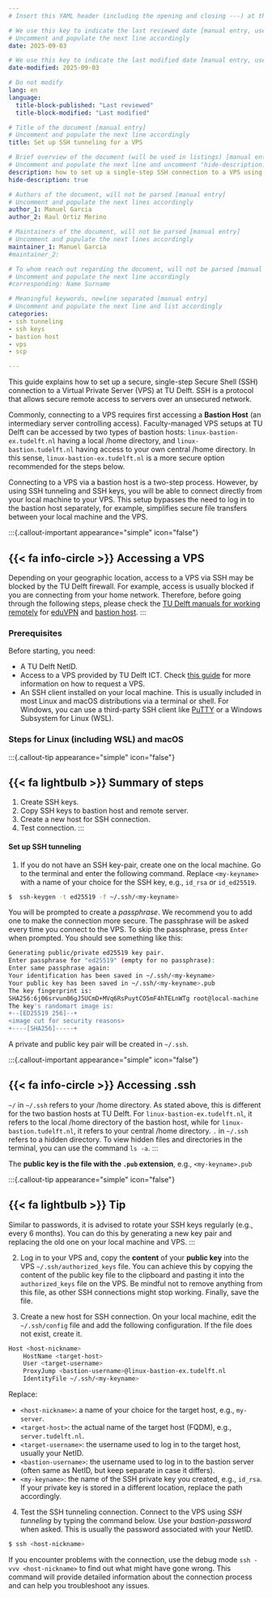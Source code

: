 ```yaml
---
# Insert this YAML header (including the opening and closing ---) at the beginning of the document and fill it out accordingly

# We use this key to indicate the last reviewed date [manual entry, use YYYY-MM-DD]
# Uncomment and populate the next line accordingly
date: 2025-09-03

# We use this key to indicate the last modified date [manual entry, use YYYY-MM-DD]
date-modified: 2025-09-03

# Do not modify
lang: en
language: 
  title-block-published: "Last reviewed"
  title-block-modified: "Last modified"

# Title of the document [manual entry]
# Uncomment and populate the next line accordingly
title: Set up SSH tunneling for a VPS

# Brief overview of the document (will be used in listings) [manual entry]
# Uncomment and populate the next line and uncomment "hide-description: true".
description: how to set up a single-step SSH connection to a VPS using SSH tunneling
hide-description: true

# Authors of the document, will not be parsed [manual entry]
# Uncomment and populate the next lines accordingly
author_1: Manuel Garcia
author_2: Raul Ortiz Merino

# Maintainers of the document, will not be parsed [manual entry]
# Uncomment and populate the next lines accordingly
maintainer_1: Manuel Garcia
#maintainer_2:

# To whom reach out regarding the document, will not be parsed [manual entry]
# Uncomment and populate the next line accordingly
#corresponding: Name Surname

# Meaningful keywords, newline separated [manual entry]
# Uncomment and populate the next line and list accordingly
categories: 
- ssh tunneling
- ssh keys
- bastion host
- vps 
- scp

---
```


This guide explains how to set up a secure, single-step Secure Shell (SSH) connection to a Virtual Private Server (VPS) at TU Delft. SSH is a protocol that allows secure remote access to servers over an unsecured network. 

Commonly, connecting to a VPS requires first accessing a **Bastion Host** (an intermediary server controlling access). Faculty-managed VPS setups at TU Delft can be accessed by two types of bastion hosts: `linux-bastion-ex.tudelft.nl` having a local /home directory, and `linux-bastion.tudelft.nl` having access to your own central /home directory. In this sense, `linux-bastion-ex.tudelft.nl` is a more secure option recommended for the steps below. 

Connecting to a VPS via a bastion host is a two-step process. However, by using SSH tunneling and SSH keys, you will be able to connect directly from your local machine to your VPS. This setup bypasses the need to log in to the bastion host separately, for example, simplifies secure file transfers between your local machine and the VPS.

:::{.callout-important appearance="simple" icon="false"}
## {{< fa info-circle >}} Accessing a VPS
Depending on your geographic location, access to a VPS via SSH may be blocked by the TU Delft firewall. For example, access is usually blocked if you are connecting from your home network. Therefore, before going through the following steps, please check the [TU Delft manuals for working remotely](https://www.tudelft.nl/en/it-manuals/working-remotely) for [eduVPN](https://www.tudelft.nl/en/it-manuals/applications/vpn) and [bastion host](https://www.tudelft.nl/ict-handleidingen/linux-bastion-host).
:::

### Prerequisites
Before starting, you need:

* A TU Delft NetID.
* Access to a VPS provided by TU Delft ICT. Check [this guide](../infrastructure/VPS_request.md) for more information on how to request a VPS.
* An SSH client installed on your local machine. This is usually included in most Linux and macOS distributions via a terminal or shell. For Windows, you can use a third-party SSH client like [PuTTY](https://www.putty.org/) or a Windows Subsystem for Linux (WSL).

### Steps for Linux (including WSL) and macOS

:::{.callout-tip appearance="simple" icon="false"}
## {{< fa lightbulb >}} Summary of steps
1. Create SSH keys.
2. Copy SSH keys to bastion host and remote server.
3. Create a new host for SSH connection.
4. Test connection.
:::


#### **Set up SSH tunneling**

1. If you do not have an SSH key-pair, create one on the local machine. Go to the terminal and enter the following command. Replace `<my-keyname>` with a name of your choice for the SSH key, e.g., `id_rsa` or `id_ed25519`.

```bash
$  ssh-keygen -t ed25519 -f ~/.ssh/<my-keyname>
```

You will be prompted to create a *passphrase*. We recommend you to add one to make the connection more secure. The passphrase will be asked every time you connect to the VPS. To skip the passphrase, press `Enter` when prompted. You should see something like this:

``` bash
Generating public/private ed25519 key pair.
Enter passphrase for "ed25519" (empty for no passphrase): 
Enter same passphrase again: 
Your identification has been saved in ~/.ssh/<my-keyname>
Your public key has been saved in ~/.ssh/<my-keyname>.pub
The key fingerprint is:
SHA256:6j06srvun06gJ5UCmD+MVq6RsPuytCO5mF4hTELnWTg root@local-machine
The key's randomart image is:
+--[ED25519 256]--+
<image cut for security reasons>
+----[SHA256]-----+
```

A private and public key pair will be created in `~/.ssh`. 

:::{.callout-important appearance="simple" icon="false"}
## {{< fa info-circle >}} Accessing .ssh
`~/` in `~/.ssh` refers to your /home directory. As stated above, this is different for the two bastion hosts at TU Delft. For `linux-bastion-ex.tudelft.nl`, it refers to the local /home directory of the bastion host, while for `linux-bastion.tudelft.nl`, it refers to your central /home directory.
`.` in `~/.ssh` refers to a hidden directory. To view hidden files and directories in the terminal, you can use the command `ls -a`.
:::

The **public key is the file with the `.pub` extension**, e.g., `<my-keyname>.pub`

:::{.callout-tip appearance="simple" icon="false"}
## {{< fa lightbulb >}} Tip
Similar to passwords, it is advised to rotate your SSH keys regularly (e.g., every 6 months). You can do this by generating a new key pair and replacing the old one on your local machine and VPS.
:::


2. Log in to your VPS and, copy the **content** of your **public key** into the VPS `~/.ssh/authorized_keys` file. You can achieve this by copying the content of the public key file to the clipboard and pasting it into the `authorized_keys` file on the VPS. Be mindful not to remove anything from this file, as other SSH connections might stop working. Finally, save the file.



3. Create a new host for SSH connection. On your local machine, edit the `~/.ssh/config` file and add the following configuration. If the file does not exist, create it.

```bash 
Host <host-nickname>
    HostName <target-host>
    User <target-username>
    ProxyJump <bastion-username>@linux-bastion-ex.tudelft.nl
    IdentityFile ~/.ssh/<my-keyname>
```

Replace:

- `<host-nickname>`: a name of your choice for the target host, e.g., `my-server`.
- `<target-host>`: the actual name of the target host (FQDM), e.g., `server.tudelft.nl`.
- `<target-username>`:  the username used to log in to the target host, usually your NetID.
- `<bastion-username>`: the username used to log in to the bastion server (often same as NetID, but keep separate in case it differs).
- `<my-keyname>`: the name of the SSH private key you created, e.g., `id_rsa`. If your private key is stored in a different location, replace the path accordingly.


4. Test the SSH tunneling connection. Connect to the VPS using *SSH tunneling* by typing the command below. Use your *bastion-password* when asked. This is usually the password associated with your NetID.

```bash
$ ssh <host-nickname>
```

If you encounter problems with the connection, use the debug mode `ssh -vvv <host-nickname>` to find out what might have gone wrong. This command will provide detailed information about the connection process and can help you troubleshoot any issues.